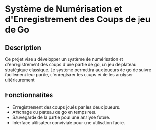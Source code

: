 # Système de Numérisation et d'Enregistrement des Coups de jeu de Go

## Description
Ce projet vise à développer un système de numérisation et d'enregistrement des coups d'une partie de go, un jeu de plateau stratégique classique. Le système permettra aux joueurs de go de suivre facilement leur partie, d'enregistrer les coups et de les analyser ultérieurement.

## Fonctionnalités
- Enregistrement des coups joués par les deux joueurs.
- Affichage du plateau de go en temps réel.
- Sauvegarde de la partie pour une analyse future.
- Interface utilisateur conviviale pour une utilisation facile.
